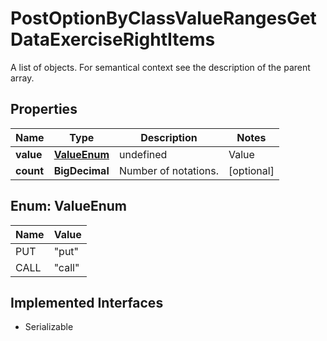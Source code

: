 

# PostOptionByClassValueRangesGetDataExerciseRightItems

A list of objects. For semantical context see the description of the parent array.

## Properties

Name | Type | Description | Notes
------------ | ------------- | ------------- | -------------
**value** | [**ValueEnum**](#ValueEnum) | undefined | Value | Description | | --- | --- | | put | A put option gives the owner the right, but not the obligation, to sell an asset at a specified price within a specific time period. | | call | A call option gives the owner the right, but not the obligation, to buy an asset at a specified price within a specific time period. |   |  [optional]
**count** | **BigDecimal** | Number of notations. |  [optional]



## Enum: ValueEnum

Name | Value
---- | -----
PUT | &quot;put&quot;
CALL | &quot;call&quot;


## Implemented Interfaces

* Serializable


